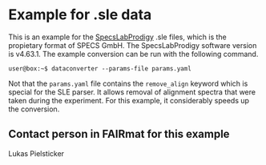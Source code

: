 # Example for .sle data

This is an example for the [SpecsLabProdigy](https://www.specs-group.com/nc/specs/products/detail/prodigy/) .sle files, which is the propietary format of SPECS GmbH. The SpecsLabProdigy software version is v4.63.1. The example conversion can be run with the following command.

```console
user@box:~$ dataconverter --params-file params.yaml
```

Not that the `params.yaml` file contains the `remove_align` keyword which is special for the SLE parser. It allows removal of alignment spectra that were taken during the experiment. For this example, it considerably speeds up the conversion.

## Contact person in FAIRmat for this example
Lukas Pielsticker
